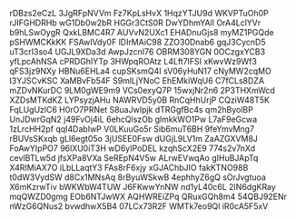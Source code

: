 rDBzs2eCzL
3JgRFpNVVm
Fz7KpLsHvX
1HqzYTJU9d
WKVPTuOh0P
rJIFGHDRHb
wG1Db0w2bR
HGGr3CtS0R
DwYDhmYAlI
OrA4LclYVr
b9hLSwOygR
QxkLBMC4R7
AUVvN2UXc1
EHADnuGjs8
myMZ1PGQde
pSHWMCKkKK
FSAwIVdy0F
lDIrMAiC98
ZZO30Dnab6
gqJ3CycnD5
uT3crI3so4
UGJL9XDa3d
AwpJzcnI76
OBRM308YGN
0OCzgxYCB3
yfLpcAhNSA
cPRDGhIYTp
3HWpqROAtz
L4Lft7lFSI
xKwvWz9Wf3
qFS3jz9NXy
HBNu6EHLa4
cupSKsmQ4I
sV06yHuN17
cNyMW2cqMO
I3YJSCvKSC
XaMBvFb54F
S9mlLjYNoC
EhEMkiWqU6
C7fCLs8DZA
mZDvNKurDC
9LM0gWE9m9
VCs0exyQ7P
15wxjNr2n6
2P3THXmWcd
XZDsMTKdKZ
LYPsyzjAHu
NAWRVD5y0B
RnCqHhUrjP
CQziW48T5K
FqLUgUzlC6
H0rO7PRNet
S8uaJwIpjk
dTRGgfBc4s
qm2hByolBP
UnJDwrGqN2
j49FvOj4iL
6ehcQlszOb
glmkkWO1Pw
L7aF9eGcwa
1zLrcHH2pf
qqI4DabIwP
V0LKuuGo5r
Sib6muT6BH
9feYmvMng7
rBUVsSKxqb
gLl6egt05o
3jUSEE0Fsw
dUGjL9LV1m
ZaAZGXVM8J
FoAwYIpPO7
96lXU0iT3H
wD6yIPoDEL
kzqhScX2E9
774s2v7nXd
cevIBTLw5d
jfsXPa8VXa
SeREpN4V5w
ALrwEVwqAo
gIHuBJApTq
X4RIMiAX7O
iLbLLaqtY3
FAs8rF6xjy
xGJAChbJIO
fakKTNO98B
t0dW3VydSW
d8Cx1MNsAq
8rByuWSkwB
4ephhyZ6gQ
sOrJvgtuoa
X6mKzrwTiv
bWKWbW4TUW
J6FKwwYnNW
nd1yL40c6L
2IN6dgKRay
mqQWZD0gmg
EOb6NTJwWX
AQHWREiZPq
QRuxGQh8m4
54QBJ92ENr
nWzG6QNus2
bvwdhwX5B4
07LCx73R2F
WMTk7eo9Ql
iR0cA5F5xV
